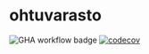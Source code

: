 # ohtuvarasto

![GHA workflow badge](https://github.com/turunenv/ohtuvarasto/actions/workflows/main.yml/badge.svg)
[![codecov](https://codecov.io/gh/turunenv/ohtuvarasto/graph/badge.svg?token=3799KQNJXN)](https://codecov.io/gh/turunenv/ohtuvarasto)
